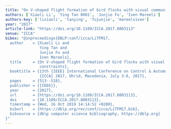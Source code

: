```yaml
---
title: "On V-shaped flight formation of bird flocks with visual communication constraints"
authors: ['Xiaoli Li', 'Ying Tan 0001', 'Junjie Fu', 'Iven Mareels']
authors-key: ['lixiaoli', 'tanying', 'fujunjie', 'mareelsiven']
year: "2017"
article-link: "https://doi.org/10.1109/ICCA.2017.8003113"
venue: "ICCA"
bibex: "@inproceedings{DBLP:conf/icca/LiTFM17,
  author    = {Xiaoli Li and
               Ying Tan and
               Junjie Fu and
               Iven Mareels},
  title     = {On V-shaped flight formation of bird flocks with visual communication
               constraints},
  booktitle = {13th {IEEE} International Conference on Control & Automation,
               {ICCA} 2017, Ohrid, Macedonia, July 3-6, 2017},
  pages     = {513--518},
  publisher = {{IEEE}},
  year      = {2017},
  url       = {https://doi.org/10.1109/ICCA.2017.8003113},
  doi       = {10.1109/ICCA.2017.8003113},
  timestamp = {Wed, 16 Oct 2019 14:14:52 +0200},
  biburl    = {https://dblp.org/rec/conf/icca/LiTFM17.bib},
  bibsource = {dblp computer science bibliography, https://dblp.org}
}"
---
```

